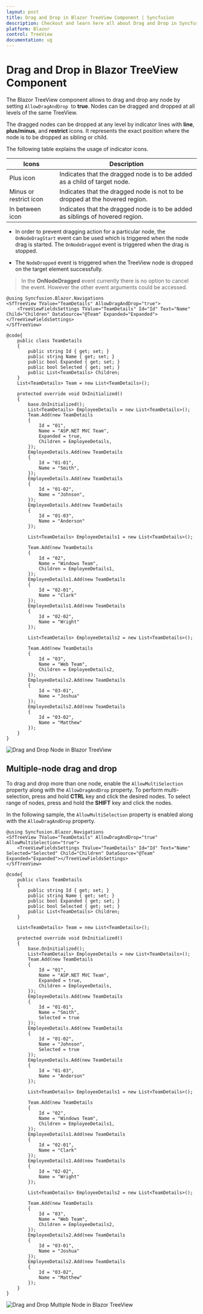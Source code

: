 ```yaml
---
layout: post
title: Drag and Drop in Blazor TreeView Component | Syncfusion
description: Checkout and learn here all about Drag and Drop in Syncfusion Blazor TreeView component and much more.
platform: Blazor
control: TreeView
documentation: ug
---
```


# Drag and Drop in Blazor TreeView Component

The Blazor TreeView component allows to drag and drop any node by setting `AllowDragAndDrop` &nbsp;to **true**. Nodes can be dragged and dropped at all levels of the same TreeView.

The dragged nodes can be dropped at any level by indicator lines with **line**, **plus/minus**, and **restrict** icons. It represents the exact position where the node is to be dropped as sibling or child.

The following table explains the usage of indicator icons.

| Icons | Description |
|------|-------------|
| Plus icon | Indicates that the dragged node is to be added as a child of target node. |
| Minus or restrict icon |Indicates that the dragged node is not to be dropped at the hovered region. |
| In between icon | Indicates that the dragged node is to be added as siblings of hovered region. |

* In order to prevent dragging action for a particular node, the `OnNodeDragStart` event can be used which is triggered when the node drag is started. The `OnNodeDragged` event is triggered when the drag is stopped.

* The `NodeDropped` event is triggered when the TreeView node is dropped on the target element successfully.

> In the **OnNodeDragged** event currently there is no option to cancel the event. However the other event arguments could be accessed.

```cshtml
@using Syncfusion.Blazor.Navigations
<SfTreeView TValue="TeamDetails" AllowDragAndDrop="true">
    <TreeViewFieldsSettings TValue="TeamDetails" Id="Id" Text="Name" Child="Children" DataSource="@Team" Expanded="Expanded"></TreeViewFieldsSettings>
</SfTreeView>

@code{
    public class TeamDetails
    {
        public string Id { get; set; }
        public string Name { get; set; }
        public bool Expanded { get; set; }
        public bool Selected { get; set; }
        public List<TeamDetails> Children;
    }
    List<TeamDetails> Team = new List<TeamDetails>();

    protected override void OnInitialized()
    {
        base.OnInitialized();
        List<TeamDetails> EmployeeDetails = new List<TeamDetails>();
        Team.Add(new TeamDetails
        {
            Id = "01",
            Name = "ASP.NET MVC Team",
            Expanded = true,
            Children = EmployeeDetails,
        });
        EmployeeDetails.Add(new TeamDetails
        {
            Id = "01-01",
            Name = "Smith",
        });
        EmployeeDetails.Add(new TeamDetails
        {
            Id = "01-02",
            Name = "Johnson",
        });
        EmployeeDetails.Add(new TeamDetails
        {
            Id = "01-03",
            Name = "Anderson"
        });

        List<TeamDetails> EmployeeDetails1 = new List<TeamDetails>();

        Team.Add(new TeamDetails
        {
            Id = "02",
            Name = "Windows Team",
            Children = EmployeeDetails1,
        });
        EmployeeDetails1.Add(new TeamDetails
        {
            Id = "02-01",
            Name = "Clark"
        });
        EmployeeDetails1.Add(new TeamDetails
        {
            Id = "02-02",
            Name = "Wright"
        });

        List<TeamDetails> EmployeeDetails2 = new List<TeamDetails>();

        Team.Add(new TeamDetails
        {
            Id = "03",
            Name = "Web Team",
            Children = EmployeeDetails2,
        });
        EmployeeDetails2.Add(new TeamDetails
        {
            Id = "03-01",
            Name = "Joshua"
        });
        EmployeeDetails2.Add(new TeamDetails
        {
            Id = "03-02",
            Name = "Matthew"
        });
    }
}

 ```

![Drag and Drop Node in Blazor TreeView](./images/blazor-treeview-drag-drop-node.png)

## Multiple-node drag and drop

To drag and drop more than one node, enable the `AllowMultiSelection` property along with the `AllowDragAndDrop` property. To perform multi-selection, press and hold **CTRL** key and click the desired nodes. To select range of nodes, press and hold the **SHIFT** key and click the nodes.

In the following sample,  the `AllowMultiSelection` property is enabled along with the `AllowDragAndDrop` property.

```cshtml
@using Syncfusion.Blazor.Navigations
<SfTreeView TValue="TeamDetails" AllowDragAndDrop="true" AllowMultiSelection="true">
    <TreeViewFieldsSettings TValue="TeamDetails" Id="Id" Text="Name" Selected="Selected" Child="Children" DataSource="@Team" Expanded="Expanded"></TreeViewFieldsSettings>
</SfTreeView>

@code{
    public class TeamDetails
    {
        public string Id { get; set; }
        public string Name { get; set; }
        public bool Expanded { get; set; }
        public bool Selected { get; set; }
        public List<TeamDetails> Children;
    }

    List<TeamDetails> Team = new List<TeamDetails>();

    protected override void OnInitialized()
    {
        base.OnInitialized();
        List<TeamDetails> EmployeeDetails = new List<TeamDetails>();
        Team.Add(new TeamDetails
        {
            Id = "01",
            Name = "ASP.NET MVC Team",
            Expanded = true,
            Children = EmployeeDetails,
        });
        EmployeeDetails.Add(new TeamDetails
        {
            Id = "01-01",
            Name = "Smith",
            Selected = true
        });
        EmployeeDetails.Add(new TeamDetails
        {
            Id = "01-02",
            Name = "Johnson",
            Selected = true
        });
        EmployeeDetails.Add(new TeamDetails
        {
            Id = "01-03",
            Name = "Anderson"
        });

        List<TeamDetails> EmployeeDetails1 = new List<TeamDetails>();

        Team.Add(new TeamDetails
        {
            Id = "02",
            Name = "Windows Team",
            Children = EmployeeDetails1,
        });
        EmployeeDetails1.Add(new TeamDetails
        {
            Id = "02-01",
            Name = "Clark"
        });
        EmployeeDetails1.Add(new TeamDetails
        {
            Id = "02-02",
            Name = "Wright"
        });

        List<TeamDetails> EmployeeDetails2 = new List<TeamDetails>();

        Team.Add(new TeamDetails
        {
            Id = "03",
            Name = "Web Team",
            Children = EmployeeDetails2,
        });
        EmployeeDetails2.Add(new TeamDetails
        {
            Id = "03-01",
            Name = "Joshua"
        });
        EmployeeDetails2.Add(new TeamDetails
        {
            Id = "03-02",
            Name = "Matthew"
        });
    }
}

```

![Drag and Drop Multiple Node in Blazor TreeView](./images/blazor-treeview-drag-drop-multi-node.png)